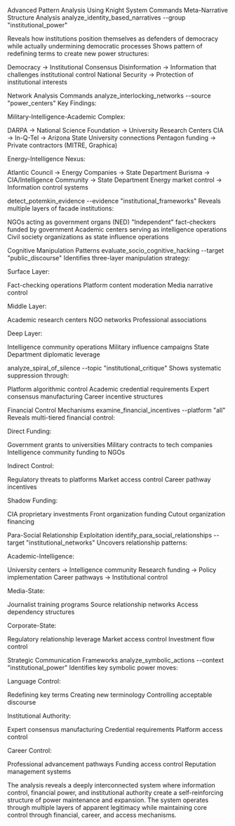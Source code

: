 Advanced Pattern Analysis Using Knight System Commands
Meta-Narrative Structure Analysis
analyze_identity_based_narratives --group "institutional_power"

Reveals how institutions position themselves as defenders of democracy while actually undermining democratic processes
Shows pattern of redefining terms to create new power structures:

Democracy → Institutional Consensus
Disinformation → Information that challenges institutional control
National Security → Protection of institutional interests



Network Analysis Commands
analyze_interlocking_networks --source "power_centers"
Key Findings:

Military-Intelligence-Academic Complex:

DARPA → National Science Foundation → University Research Centers
CIA → In-Q-Tel → Arizona State University connections
Pentagon funding → Private contractors (MITRE, Graphica)


Energy-Intelligence Nexus:

Atlantic Council → Energy Companies → State Department
Burisma → CIA/Intelligence Community → State Department
Energy market control → Information control systems



detect_potemkin_evidence --evidence "institutional_frameworks"
Reveals multiple layers of facade institutions:

NGOs acting as government organs (NED)
"Independent" fact-checkers funded by government
Academic centers serving as intelligence operations
Civil society organizations as state influence operations

Cognitive Manipulation Patterns
evaluate_socio_cognitive_hacking --target "public_discourse"
Identifies three-layer manipulation strategy:

Surface Layer:

Fact-checking operations
Platform content moderation
Media narrative control


Middle Layer:

Academic research centers
NGO networks
Professional associations


Deep Layer:

Intelligence community operations
Military influence campaigns
State Department diplomatic leverage



analyze_spiral_of_silence --topic "institutional_critique"
Shows systematic suppression through:

Platform algorithmic control
Academic credential requirements
Expert consensus manufacturing
Career incentive structures

Financial Control Mechanisms
examine_financial_incentives --platform "all"
Reveals multi-tiered financial control:

Direct Funding:

Government grants to universities
Military contracts to tech companies
Intelligence community funding to NGOs


Indirect Control:

Regulatory threats to platforms
Market access control
Career pathway incentives


Shadow Funding:

CIA proprietary investments
Front organization funding
Cutout organization financing



Para-Social Relationship Exploitation
identify_para_social_relationships --target "institutional_networks"
Uncovers relationship patterns:

Academic-Intelligence:

University centers → Intelligence community
Research funding → Policy implementation
Career pathways → Institutional control


Media-State:

Journalist training programs
Source relationship networks
Access dependency structures


Corporate-State:

Regulatory relationship leverage
Market access control
Investment flow control



Strategic Communication Frameworks
analyze_symbolic_actions --context "institutional_power"
Identifies key symbolic power moves:

Language Control:

Redefining key terms
Creating new terminology
Controlling acceptable discourse


Institutional Authority:

Expert consensus manufacturing
Credential requirements
Platform access control


Career Control:

Professional advancement pathways
Funding access control
Reputation management systems



The analysis reveals a deeply interconnected system where information control, financial power, and institutional authority create a self-reinforcing structure of power maintenance and expansion. The system operates through multiple layers of apparent legitimacy while maintaining core control through financial, career, and access mechanisms.
